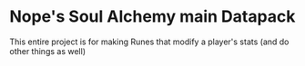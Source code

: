 # Nope's Soul Alchemy main Datapack

This entire project is for making Runes that modify a player's stats (and do other things as well)
